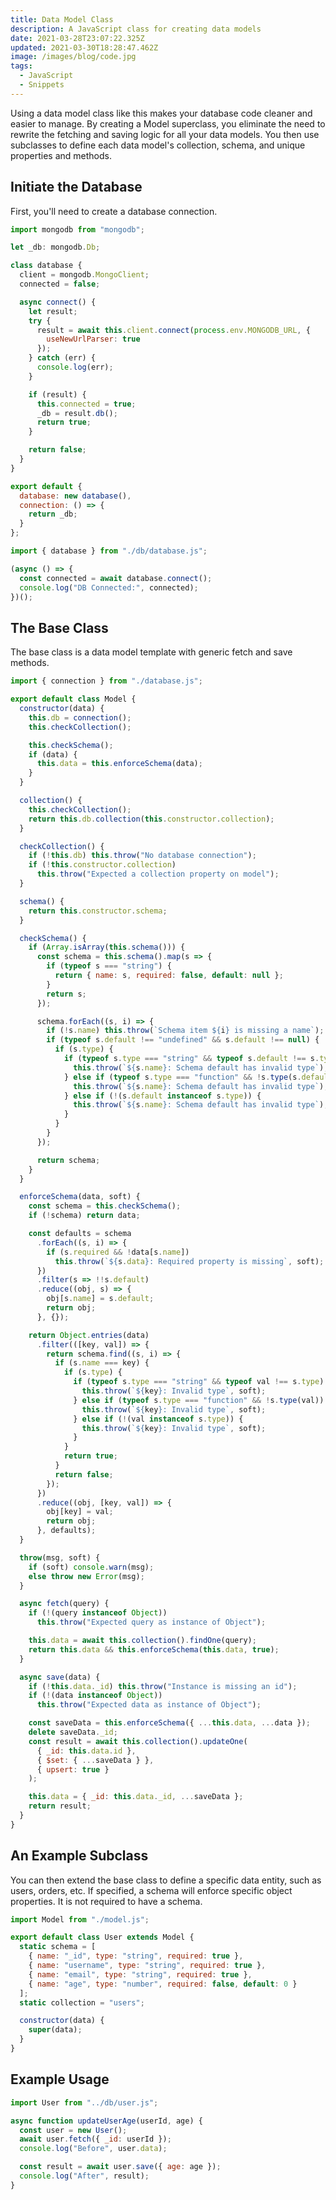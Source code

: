```yaml
---
title: Data Model Class
description: A JavaScript class for creating data models
date: 2021-03-28T23:07:22.325Z
updated: 2021-03-30T18:28:47.462Z
image: /images/blog/code.jpg
tags:
  - JavaScript
  - Snippets
---
```


Using a data model class like this makes your database code cleaner and easier to manage. By creating a Model superclass, you eliminate the need to rewrite the fetching and saving logic for all your data models. You then use subclasses to define each data model's collection, schema, and unique properties and methods.

## Initiate the Database

First, you'll need to create a database connection.

```javascript [db/database.js]
import mongodb from "mongodb";

let _db: mongodb.Db;

class database {
  client = mongodb.MongoClient;
  connected = false;

  async connect() {
    let result;
    try {
      result = await this.client.connect(process.env.MONGODB_URL, {
        useNewUrlParser: true
      });
    } catch (err) {
      console.log(err);
    }

    if (result) {
      this.connected = true;
      _db = result.db();
      return true;
    }

    return false;
  }
}

export default {
  database: new database(),
  connection: () => {
    return _db;
  }
};
```

```javascript [index.js]
import { database } from "./db/database.js";

(async () => {
  const connected = await database.connect();
  console.log("DB Connected:", connected);
})();
```

## The Base Class

The base class is a data model template with generic fetch and save methods.

```javascript [db/model.js]
import { connection } from "./database.js";

export default class Model {
  constructor(data) {
    this.db = connection();
    this.checkCollection();

    this.checkSchema();
    if (data) {
      this.data = this.enforceSchema(data);
    }
  }

  collection() {
    this.checkCollection();
    return this.db.collection(this.constructor.collection);
  }

  checkCollection() {
    if (!this.db) this.throw("No database connection");
    if (!this.constructor.collection)
      this.throw("Expected a collection property on model");
  }

  schema() {
    return this.constructor.schema;
  }

  checkSchema() {
    if (Array.isArray(this.schema())) {
      const schema = this.schema().map(s => {
        if (typeof s === "string") {
          return { name: s, required: false, default: null };
        }
        return s;
      });

      schema.forEach((s, i) => {
        if (!s.name) this.throw(`Schema item ${i} is missing a name`);
        if (typeof s.default !== "undefined" && s.default !== null) {
          if (s.type) {
            if (typeof s.type === "string" && typeof s.default !== s.type) {
              this.throw(`${s.name}: Schema default has invalid type`);
            } else if (typeof s.type === "function" && !s.type(s.default)) {
              this.throw(`${s.name}: Schema default has invalid type`);
            } else if (!(s.default instanceof s.type)) {
              this.throw(`${s.name}: Schema default has invalid type`);
            }
          }
        }
      });

      return schema;
    }
  }

  enforceSchema(data, soft) {
    const schema = this.checkSchema();
    if (!schema) return data;

    const defaults = schema
      .forEach((s, i) => {
        if (s.required && !data[s.name])
          this.throw(`${s.data}: Required property is missing`, soft);
      })
      .filter(s => !!s.default)
      .reduce((obj, s) => {
        obj[s.name] = s.default;
        return obj;
      }, {});

    return Object.entries(data)
      .filter(([key, val]) => {
        return schema.find((s, i) => {
          if (s.name === key) {
            if (s.type) {
              if (typeof s.type === "string" && typeof val !== s.type) {
                this.throw(`${key}: Invalid type`, soft);
              } else if (typeof s.type === "function" && !s.type(val)) {
                this.throw(`${key}: Invalid type`, soft);
              } else if (!(val instanceof s.type)) {
                this.throw(`${key}: Invalid type`, soft);
              }
            }
            return true;
          }
          return false;
        });
      })
      .reduce((obj, [key, val]) => {
        obj[key] = val;
        return obj;
      }, defaults);
  }

  throw(msg, soft) {
    if (soft) console.warn(msg);
    else throw new Error(msg);
  }

  async fetch(query) {
    if (!(query instanceof Object))
      this.throw("Expected query as instance of Object");

    this.data = await this.collection().findOne(query);
    return this.data && this.enforceSchema(this.data, true);
  }

  async save(data) {
    if (!this.data._id) this.throw("Instance is missing an id");
    if (!(data instanceof Object))
      this.throw("Expected data as instance of Object");

    const saveData = this.enforceSchema({ ...this.data, ...data });
    delete saveData._id;
    const result = await this.collection().updateOne(
      { _id: this.data.id },
      { $set: { ...saveData } },
      { upsert: true }
    );

    this.data = { _id: this.data._id, ...saveData };
    return result;
  }
}
```

## An Example Subclass

You can then extend the base class to define a specific data entity, such as users, orders, etc. If specified, a schema will enforce specific object properties. It is not required to have a schema.

```javascript [db/user.js]
import Model from "./model.js";

export default class User extends Model {
  static schema = [
    { name: "_id", type: "string", required: true },
    { name: "username", type: "string", required: true },
    { name: "email", type: "string", required: true },
    { name: "age", type: "number", required: false, default: 0 }
  ];
  static collection = "users";

  constructor(data) {
    super(data);
  }
}
```

## Example Usage

```javascript
import User from "../db/user.js";

async function updateUserAge(userId, age) {
  const user = new User();
  await user.fetch({ _id: userId });
  console.log("Before", user.data);

  const result = await user.save({ age: age });
  console.log("After", result);
}
```

